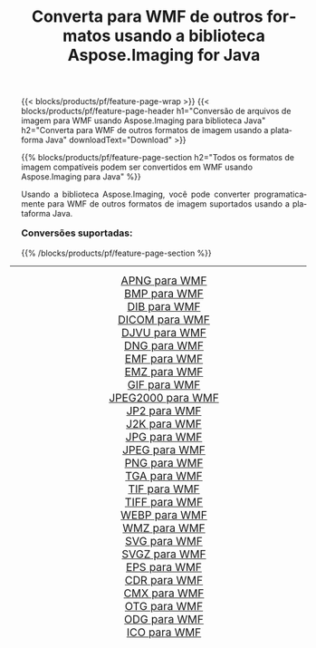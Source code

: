 ﻿---
title: Converta para WMF de outros formatos usando a biblioteca Aspose.Imaging for Java 
weight: 3920
url: /pt/java/conversion/to/wmf/ 
lang: pt
langdirlevel: 2
locales: zh-hans,ja,it,ru,de,es,fr,nl,id,lt,pl,pt,vi,tr,ko,zh-hant,ar,hi,th,sv,cs,uk,he
description: Usando Aspose.Imaging você pode converter para WMF de outros formatos usando Java
---

{{< blocks/products/pf/feature-page-wrap >}}
{{< blocks/products/pf/feature-page-header h1="Conversão de arquivos de imagem para WMF usando Aspose.Imaging para biblioteca Java" h2="Converta para WMF de outros formatos de imagem usando a plataforma Java" downloadText="Download" >}}


{{% blocks/products/pf/feature-page-section  h2="Todos os formatos de imagem compatíveis podem ser convertidos em WMF usando Aspose.Imaging para Java" %}}
<p align=justify>Usando a biblioteca Aspose.Imaging, você pode converter programaticamente para WMF de outros formatos de imagem suportados usando a plataforma Java.</p>
<h3 style="margin-top:16px;">
Conversões suportadas:
</h3>
{{% /blocks/products/pf/feature-page-section %}}
<div class="container-fluid productfamilypage bg-gray">
    <div class="convertypes bg-gray agp-content section">
        <div class="container">
		<hr style="margin-left:-20px;"/>
		<div class="row other-converters" style="gap: 10px;font-size: 19px;text-align:center;">
		    <div class='col-md-3 other-converter remove-lp remove-rp'><a href="/imaging/pt/java/conversion/apng-to-wmf/" style="padding:15px;">APNG para WMF</a></div>
<div class='col-md-3 other-converter remove-lp remove-rp'><a href="/imaging/pt/java/conversion/bmp-to-wmf/" style="padding:15px;">BMP para WMF</a></div>
<div class='col-md-3 other-converter remove-lp remove-rp'><a href="/imaging/pt/java/conversion/dib-to-wmf/" style="padding:15px;">DIB para WMF</a></div>
<div class='col-md-3 other-converter remove-lp remove-rp'><a href="/imaging/pt/java/conversion/dicom-to-wmf/" style="padding:15px;">DICOM para WMF</a></div>
<div class='col-md-3 other-converter remove-lp remove-rp'><a href="/imaging/pt/java/conversion/djvu-to-wmf/" style="padding:15px;">DJVU para WMF</a></div>
<div class='col-md-3 other-converter remove-lp remove-rp'><a href="/imaging/pt/java/conversion/dng-to-wmf/" style="padding:15px;">DNG para WMF</a></div>
<div class='col-md-3 other-converter remove-lp remove-rp'><a href="/imaging/pt/java/conversion/emf-to-wmf/" style="padding:15px;">EMF para WMF</a></div>
<div class='col-md-3 other-converter remove-lp remove-rp'><a href="/imaging/pt/java/conversion/emz-to-wmf/" style="padding:15px;">EMZ para WMF</a></div>
<div class='col-md-3 other-converter remove-lp remove-rp'><a href="/imaging/pt/java/conversion/gif-to-wmf/" style="padding:15px;">GIF para WMF</a></div>
<div class='col-md-3 other-converter remove-lp remove-rp'><a href="/imaging/pt/java/conversion/jpeg2000-to-wmf/" style="padding:15px;">JPEG2000 para WMF</a></div>
<div class='col-md-3 other-converter remove-lp remove-rp'><a href="/imaging/pt/java/conversion/jp2-to-wmf/" style="padding:15px;">JP2 para WMF</a></div>
<div class='col-md-3 other-converter remove-lp remove-rp'><a href="/imaging/pt/java/conversion/j2k-to-wmf/" style="padding:15px;">J2K para WMF</a></div>
<div class='col-md-3 other-converter remove-lp remove-rp'><a href="/imaging/pt/java/conversion/jpg-to-wmf/" style="padding:15px;">JPG para WMF</a></div>
<div class='col-md-3 other-converter remove-lp remove-rp'><a href="/imaging/pt/java/conversion/jpeg-to-wmf/" style="padding:15px;">JPEG para WMF</a></div>
<div class='col-md-3 other-converter remove-lp remove-rp'><a href="/imaging/pt/java/conversion/png-to-wmf/" style="padding:15px;">PNG para WMF</a></div>
<div class='col-md-3 other-converter remove-lp remove-rp'><a href="/imaging/pt/java/conversion/tga-to-wmf/" style="padding:15px;">TGA para WMF</a></div>
<div class='col-md-3 other-converter remove-lp remove-rp'><a href="/imaging/pt/java/conversion/tif-to-wmf/" style="padding:15px;">TIF para WMF</a></div>
<div class='col-md-3 other-converter remove-lp remove-rp'><a href="/imaging/pt/java/conversion/tiff-to-wmf/" style="padding:15px;">TIFF para WMF</a></div>
<div class='col-md-3 other-converter remove-lp remove-rp'><a href="/imaging/pt/java/conversion/webp-to-wmf/" style="padding:15px;">WEBP para WMF</a></div>
<div class='col-md-3 other-converter remove-lp remove-rp'><a href="/imaging/pt/java/conversion/wmz-to-wmf/" style="padding:15px;">WMZ para WMF</a></div>
<div class='col-md-3 other-converter remove-lp remove-rp'><a href="/imaging/pt/java/conversion/svg-to-wmf/" style="padding:15px;">SVG para WMF</a></div>
<div class='col-md-3 other-converter remove-lp remove-rp'><a href="/imaging/pt/java/conversion/svgz-to-wmf/" style="padding:15px;">SVGZ para WMF</a></div>
<div class='col-md-3 other-converter remove-lp remove-rp'><a href="/imaging/pt/java/conversion/eps-to-wmf/" style="padding:15px;">EPS para WMF</a></div>
<div class='col-md-3 other-converter remove-lp remove-rp'><a href="/imaging/pt/java/conversion/cdr-to-wmf/" style="padding:15px;">CDR para WMF</a></div>
<div class='col-md-3 other-converter remove-lp remove-rp'><a href="/imaging/pt/java/conversion/cmx-to-wmf/" style="padding:15px;">CMX para WMF</a></div>
<div class='col-md-3 other-converter remove-lp remove-rp'><a href="/imaging/pt/java/conversion/otg-to-wmf/" style="padding:15px;">OTG para WMF</a></div>
<div class='col-md-3 other-converter remove-lp remove-rp'><a href="/imaging/pt/java/conversion/odg-to-wmf/" style="padding:15px;">ODG para WMF</a></div>
<div class='col-md-3 other-converter remove-lp remove-rp'><a href="/imaging/pt/java/conversion/ico-to-wmf/" style="padding:15px;">ICO para WMF</a></div>
                </div>
        </div>
    </div>
</div>
<br/>

